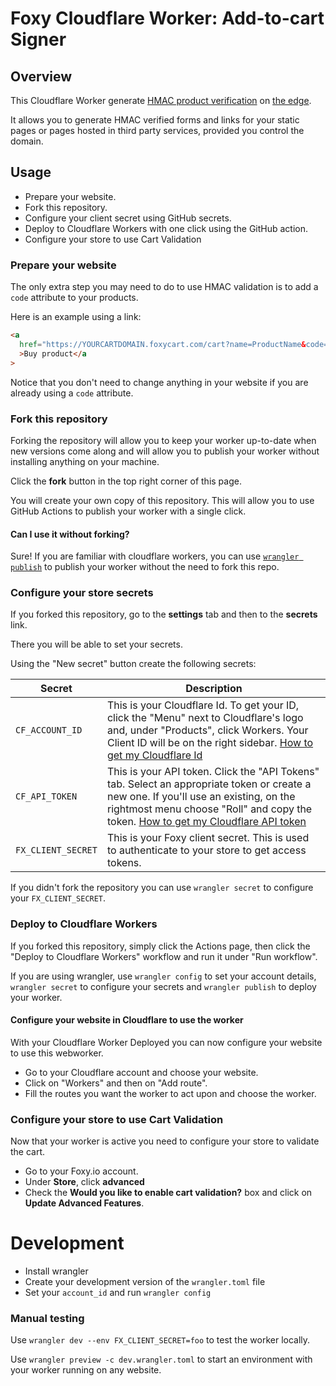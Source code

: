 # Foxy Cloudflare Worker: Add-to-cart Signer

## Overview

This Cloudflare Worker generate [HMAC product verification](https://wiki.foxycart.com/v/2.0/hmac_validation) on [the edge](https://www.cloudflare.com/learning/serverless/glossary/what-is-edge-computing/).

It allows you to generate HMAC verified forms and links for your static pages or pages hosted in third party services, provided you control the domain.

## Usage

- Prepare your website.
- Fork this repository.
- Configure your client secret using GitHub secrets.
- Deploy to Cloudflare Workers with one click using the GitHub action.
- Configure your store to use Cart Validation

### Prepare your website

The only extra step you may need to do to use HMAC validation is to add a `code` attribute to your products.

Here is an example using a link:

```html
<a
  href="https://YOURCARTDOMAIN.foxycart.com/cart?name=ProductName&code=741&price=19.99"
  >Buy product</a
>
```

Notice that you don't need to change anything in your website if you are already using a `code` attribute.

### Fork this repository

Forking the repository will allow you to keep your worker up-to-date when new versions come along and will allow you to publish your worker without installing anything on your machine.

Click the **fork** button in the top right corner of this page.

You will create your own copy of this repository.
This will allow you to use GitHub Actions to publish your worker with a single click.

#### Can I use it without forking?

Sure! If you are familiar with cloudflare workers, you can use [`wrangler publish`](https://developers.cloudflare.com/workers/cli-wrangler) to publish your worker without the need to fork this repo.

### Configure your store secrets

If you forked this repository, go to the **settings** tab and then to the **secrets** link. 

There you will be able to set your secrets.

Using the "New secret" button create the following secrets:

| Secret             | Description                                                                                                                                                                                                                                                                                                                                    |
| ------------------ | ---------------------------------------------------------------------------------------------------------------------------------------------------------------------------------------------------------------------------------------------------------------------------------------------------------------------------------------------- |
| `CF_ACCOUNT_ID`    | This is your Cloudflare Id. To get your ID, click the "Menu" next to Cloudflare's logo and, under "Products", click Workers. Your Client ID will be on the right sidebar. [How to get my Cloudflare Id](https://developers.cloudflare.com/workers/learning/getting-started#6a-obtaining-your-account-id-and-zone-id)                           |
| `CF_API_TOKEN`     | This is your API token. Click the "API Tokens" tab. Select an appropriate token or create a new one. If you'll use an existing, on the rightmost menu choose "Roll" and copy the token. [How to get my Cloudflare API token](https://developers.cloudflare.com/workers/learning/getting-started#option-1-obtaining-your-api-token-recommended) |
| `FX_CLIENT_SECRET` | This is your Foxy client secret. This is used to authenticate to your store to get access tokens.                                                                                                                                                                                                                                              |

If you didn't fork the repository you can use `wrangler secret` to configure your `FX_CLIENT_SECRET`.

### Deploy to Cloudflare Workers

If you forked this repository, simply click the Actions page, then click the "Deploy to Cloudflare Workers" workflow and run it under "Run workflow".

If you are using wrangler, use `wrangler config` to set your account details, `wrangler secret` to configure your secrets and `wrangler publish` to deploy your worker.

#### Configure your website in Cloudflare to use the worker

With your Cloudflare Worker Deployed you can now configure your website to use this webworker.

- Go to your Cloudflare account and choose your website.
- Click on "Workers" and then on "Add route".
- Fill the routes you want the worker to act upon and choose the worker.

### Configure your store to use Cart Validation

Now that your worker is active you need to configure your store to validate the cart.

- Go to your Foxy.io account.
- Under **Store**, click **advanced**
- Check the **Would you like to enable cart validation?** box and click on **Update Advanced Features**.

# Development

- Install wrangler
- Create your development version of the `wrangler.toml` file
- Set your `account_id` and run `wrangler config`

### Manual testing

Use `wrangler dev --env FX_CLIENT_SECRET=foo` to test the worker locally.

Use `wrangler preview -c dev.wrangler.toml` to start an environment with your worker running on any website.
